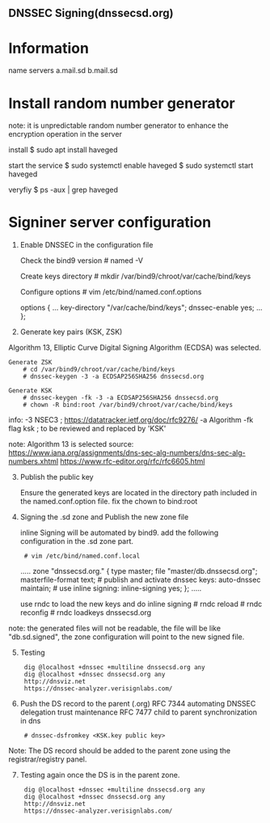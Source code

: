 DNSSEC Signing(dnssecsd.org)
------------------------------


# Information
name servers
	a.mail.sd
	b.mail.sd


Install random number generator
===============================

note: it is unpredictable random number generator to enhance the encryption operation in the server

install
	$ sudo apt install haveged

start the service
	$ sudo systemctl enable haveged
	$ sudo systemctl start haveged

veryfiy
	$ ps -aux | grep haveged


Signiner server configuration
=============================

1. Enable DNSSEC in the configuration file


	Check the bind9 version
		# named -V
	
	Create keys directory
		# mkdir /var/bind9/chroot/var/cache/bind/keys
	
	Configure options
		# vim /etc/bind/named.conf.options

	options {
    ...
    key-directory "/var/cache/bind/keys";
	dnssec-enable yes;
    ...
	};

2. Generate key pairs (KSK, ZSK)

Algorithm 13, Elliptic Curve Digital Signing Algorithm (ECDSA) was selected.

	Generate ZSK
		# cd /var/bind9/chroot/var/cache/bind/keys
		# dnssec-keygen -3 -a ECDSAP256SHA256 dnssecsd.org
	
	Generate KSK
		# dnssec-keygen -fk -3 -a ECDSAP256SHA256 dnssecsd.org
		# chown -R bind:root /var/bind9/chroot/var/cache/bind/keys

info:
	-3	NSEC3	; https://datatracker.ietf.org/doc/rfc9276/
	-a	Algorithm
	-fk	flag ksk ; to be reviewed and replaced by 'KSK'

	

note: Algorithm 13 is selected 
source: https://www.iana.org/assignments/dns-sec-alg-numbers/dns-sec-alg-numbers.xhtml
		https://www.rfc-editor.org/rfc/rfc6605.html

3. Publish the public key

	Ensure the generated keys are located in the directory path included in the named.conf.option file.
	fix the chown to bind:root

4. Signing the .sd zone and Publish the new zone file

	inline Signing will be automated by bind9. add the following configuration in the .sd zone part.

		# vim /etc/bind/named.conf.local


	.....
zone "dnssecsd.org." {
        type master;
        file "master/db.dnssecsd.org";
        masterfile-format text;
        # publish and activate dnssec keys:
		auto-dnssec maintain;
		# use inline signing:
        inline-signing yes;
};
	.....

	use rndc to load the new keys and do inline signing
		# rndc reload
		# rndc reconfig
		# rndc loadkeys dnssecsd.org

note: the generated files will not be readable, the file will be like "db.sd.signed", the zone configuration will point to the new signed file.

5. Testing

		dig @localhost +dnssec +multiline dnssecsd.org any
		dig @localhost +dnssec dnssecsd.org any
		http://dnsviz.net
		https://dnssec-analyzer.verisignlabs.com/


6. Push the DS record to the parent (.org)
	RFC 7344	automating DNSSEC delegation trust maintenance
	RFC 7477	child to parent synchronization in dns


		# dnssec-dsfromkey <KSK.key public key>


Note: The DS record should be added to the parent zone using the registrar/registry panel.


7. Testing again once the DS is in the parent zone. 

		dig @localhost +dnssec +multiline dnssecsd.org any
		dig @localhost +dnssec dnssecsd.org any
		http://dnsviz.net
		https://dnssec-analyzer.verisignlabs.com/

	
